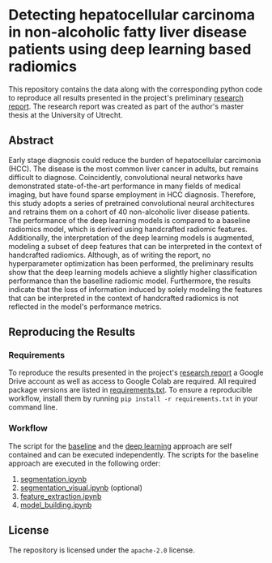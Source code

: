 # Detecting hepatocellular carcinoma in non-alcoholic fatty liver disease patients using deep learning based radiomics

This repository contains the data along with the corresponding python code to reproduce all results presented in the project's preliminary [research report](https://github.com/jmnolte/thesis/tree/master/report). The research report was created as part of the author's master thesis at the University of Utrecht.

## Abstract

Early stage diagnosis could reduce the burden of hepatocellular carcimonia (HCC). The disease is the most common liver cancer in adults, but remains difficult to diagnose. Coincidently, convolutional neural networks have demonstrated state-of-the-art performance in many fields of medical imaging, but have found sparse employment in HCC diagnosis. Therefore, this study adopts a series of pretrained convolutional neural architectures and retrains them on a cohort of 40 non-alcoholic liver disease patients. The performance of the deep learning models is compared to a baseline radiomics model, which is derived using handcrafted radiomic features. Additionally, the interpretation of the deep learning models is augmented, modeling a subset of deep features that can be interpreted in the context of handcrafted radiomics. Although, as of writing the report, no hyperparameter optimization has been performed, the preliminary results show that the deep learning models achieve a slightly higher classification performance than the baselline radiomic model. Furthermore, the results indicate that the loss of information induced by solely modeling the features that can be interpreted in the context of handcrafted radiomics is not reflected in the model's performance metrics.

## Reproducing the Results

### Requirements

To reproduce the results presented in the project's [research report](https://github.com/jmnolte/thesis/tree/master/report) a Google Drive account as well as access to Google Colab are required. All required package versions are listed in [requirements.txt](https://github.com/jmnolte/thesis/blob/master/requirements.txt). To ensure a reproducible workflow, install them by running `pip install -r requirements.txt` in your command line.

### Workflow

The script for the [baseline](https://github.com/jmnolte/thesis/tree/master/test_scripts/baseline_approach) and the [deep learning](https://github.com/jmnolte/thesis/tree/master/test_scripts/deep_learning_approach) approach are self contained and can be executed independently. The scripts for the baseline approach are executed in the following order:

1. [segmentation.ipynb](https://github.com/jmnolte/thesis/blob/master/test_scripts/baseline_approach/segmentation.ipynb)
2. [segmentation_visual.ipynb](https://github.com/jmnolte/thesis/blob/master/test_scripts/baseline_approach/segmentation_visual.ipynb) (optional)
3. [feature_extraction.ipynb](https://github.com/jmnolte/thesis/blob/master/test_scripts/baseline_approach/feature_extraction.ipynb)
4. [model_building.ipynb](https://github.com/jmnolte/thesis/blob/master/test_scripts/baseline_approach/model_building.ipynb)

## License

The repository is licensed under the `apache-2.0` license.
